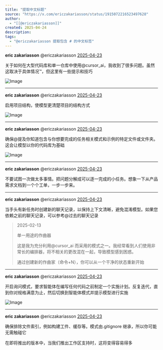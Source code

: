 ```yaml
---
title: "提取中文标题"
source: "https://x.com/ericzakariasson/status/1915072216523497628"
author:
  - "[[@ericzakariasson]]"
created: 2025-04-24
description:
tags:
  - "@ericzakariasson 提取包含 # 的中文标签"
---
```

**eric zakariasson** @ericzakariasson [2025-04-23](https://x.com/ericzakariasson/status/1915072216523497628)

  
关于如何在大型代码库和单一仓库中使用@cursor\_ai，我收到了很多问题。虽然这取决于具体情况™，但这里有一些提示和技巧

![Image](https://pbs.twimg.com/media/GpO0BaubsAAQnH-?format=jpg&name=large)

---

**eric zakariasson** @ericzakariasson [2025-04-23](https://x.com/ericzakariasson/status/1915072233816687015)

  
启用项目结构，使模型更清楚项目的结构方式

![Image](https://pbs.twimg.com/media/GpO0DDrbcAA_eJv?format=png&name=large)

---

**eric zakariasson** @ericzakariasson [2025-04-23](https://x.com/ericzakariasson/status/1915072249411023135)

  
确保@提及你知道包含与你想要完成的任务相关模式和示例的特定文件或文件夹。这会让模型以你的代码库为基础

![Image](https://pbs.twimg.com/media/GpO0D87bMAACDR2?format=jpg&name=large)

---

**eric zakariasson** @ericzakariasson [2025-04-23](https://x.com/ericzakariasson/status/1915072261750677854)

  
不要试图一次做太多事情。把问题分解成可以逐一完成的小任务。想象一下从产品需求文档到一个个工单，一步一步来。

---

**eric zakariasson** @ericzakariasson [2025-04-23](https://x.com/ericzakariasson/status/1915072273809285199)

  
当手头有新任务时创建新的聊天记录，以保持上下文清晰，避免混淆模型。如果您依赖之前的聊天记录，可以参考@过去的聊天记录

> 2025-02-13
> 
>   
> 单一用途的作曲器
> 
> 这是我为充分利用@cursor\_ai 而采用的模式之一。我经常看到人们使用非常长的编排器，将不相关的更改混在一起，导致模型感到困惑。
> 
> 通过创建新的作曲家（命令+N），你可以从一个干净的状态重新开始

---

**eric zakariasson** @ericzakariasson [2025-04-23](https://x.com/ericzakariasson/status/1915072290066461159)

  
开启询问模式，要求智能体在编写任何代码之前制定一个实施计划。反复迭代，直到你对规格满意为止，然后切换到智能体模式并提示模型进行实施

![Image](https://pbs.twimg.com/media/GpO0GVrakAALctv?format=jpg&name=large)

---

**eric zakariasson** @ericzakariasson [2025-04-23](https://x.com/ericzakariasson/status/1915072302796226739)

  
确保排除文件索引，例如构建工件、缓存等。模式由.gitignore 继承，所以你可能无需触碰它

在即将推出的版本中，当我们推出工作区支持时，这将变得容易得多